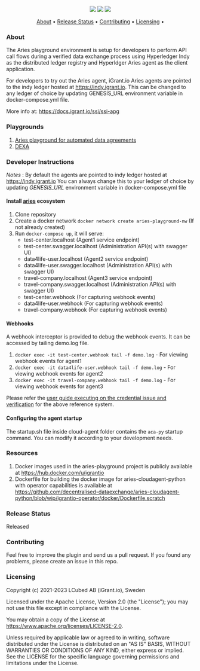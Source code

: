 <p align="center">
    <a href="/../../commits/" title="Last Commit"><img src="https://img.shields.io/github/last-commit/decentralised-dataexchange/automated-data-agreements?style=flat"></a>
    <a href="/../../issues" title="Open Issues"><img src="https://img.shields.io/github/issues/decentralised-dataexchange/automated-data-agreements?style=flat"></a>
    <a href="./LICENSE" title="License"><img src="https://img.shields.io/badge/License-Apache%202.0-green.svg?style=flat"></a>
</p>


<p align="center">
  <a href="#about">About</a> •
  <a href="#release-status">Release Status</a> •
  <a href="#contributing">Contributing</a> •
  <a href="#licensing">Licensing</a> •
</p>

### About 

The Aries playground environment is setup for developers to perform API call flows during a verified data exchange process using Hyperledger Indy as the distributed ledger registry and Hyperldger Aries agent as the client application.

For developers to try out the Aries agent, iGrant.io Aries agents are pointed to the indy ledger hosted at https://indy.igrant.io. This can be changed to any ledger of choice by updating GENESIS_URL environment variable in docker-compose.yml file.

More info at: https://docs.igrant.io/ssi/ssi-apg

### Playgrounds

1. <a href="https://github.com/decentralised-dataexchange/aries-playground/blob/master/automated-data-agreement">Aries playground for automated data agreements</a>
2. <a href="https://github.com/decentralised-dataexchange/aries-playground/blob/master/dexa">DEXA</a> 

### Developer Instructions

*Notes* : By default the agents are pointed to indy ledger hosted at https://indy.igrant.io 
You can always change this to your ledger of choice by updating *GENESIS_URL* environment variable in docker-compose.yml file

#### Install [aries](https://github.com/darkchylde/aries-playground) ecosystem
1. Clone repository
2. Create a docker network `docker network create aries-playground-nw` (If not already created)
3. Run `docker-compose up`, it will serve:
    * test-center.localhost (Agent1 service endpoint)
    * test-center.swagger.localhost (Administration API(s) with swagger UI)
    * data4life-user.localhost (Agent2 service endpoint)
    * data4life-user.swagger.localhost (Administration API(s) with swagger UI)
    * travel-company.localhost (Agent3 service endpoint)
    * travel-company.swagger.localhost (Administration API(s) with swagger UI)
    * test-center.webhook (For capturing webhook events)
    * data4life-user.webhook (For capturing webhook events)
    * travel-company.webhook (For capturing webhook events)

#### Webhooks

A webhook interceptor is provided to debug the webhook events. It can be accessed by tailing demo.log file.

1. `docker exec -it test-center.webhook tail -f demo.log` - For viewing webhook events for agent1
2. `docker exec -it data4life-user.webhook tail -f demo.log` - For viewing webhook events for agent2
3. `docker exec -it travel-company.webhook tail -f demo.log` - For viewing webhook events for agent3

Please refer the [user guide executing on the credential issue and verification](https://github.com/decentralised-dataexchange/aries-playground/blob/master/credential-issue-and-verification-api-user-guide.md) for the above reference system.

#### Configuring the agent startup

The startup.sh file inside cloud-agent folder contains the `aca-py` startup command. You can modify it according to your development needs.


### Resources

1. Docker images used in the aries-playground project is publicly available at https://hub.docker.com/u/igrantio
2. Dockerfile for building the docker image for aries-cloudagent-python with operator capabilities is available at https://github.com/decentralised-dataexchange/aries-cloudagent-python/blob/wip/igrantio-operator/docker/Dockerfile.scratch

### Release Status

Released

### Contributing

Feel free to improve the plugin and send us a pull request. If you found any problems, please create an issue in this repo.

### Licensing
Copyright (c) 2021-2023 LCubed AB (iGrant.io), Sweden

Licensed under the Apache License, Version 2.0 (the "License"); you may not use this file except in compliance with the License.

You may obtain a copy of the License at https://www.apache.org/licenses/LICENSE-2.0.

Unless required by applicable law or agreed to in writing, software distributed under the License is distributed on an "AS IS" BASIS, WITHOUT WARRANTIES OR CONDITIONS OF ANY KIND, either express or implied. See the LICENSE for the specific language governing permissions and limitations under the License.
